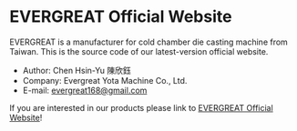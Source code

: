 # EVERGREAT Official Website
EVERGREAT is a manufacturer for cold chamber die casting machine from Taiwan. This is the source code of our latest-version official website.

* Author: Chen Hsin-Yu 陳欣鈺
* Company: Evergreat Yota Machine Co., Ltd.
* E-mail: evergreat168@gmail.com

If you are interested in our products please link to [EVERGREAT Official Website](www.evergreatmc.com.tw)!
